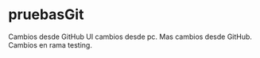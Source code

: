 # pruebasGit
Cambios desde GitHub UI
cambios desde pc.
Mas cambios desde GitHub.
Cambios en rama testing.


